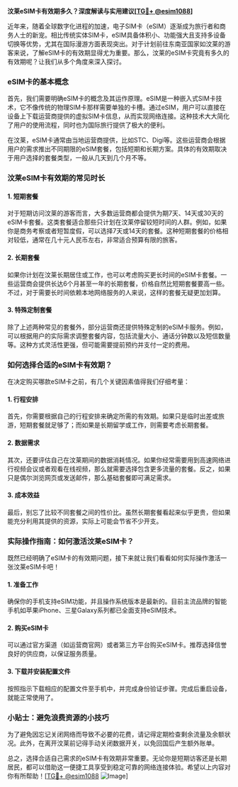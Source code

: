 **汶莱eSIM卡有效期多久？深度解读与实用建议[[TG💪+ @esim1088](https://t.me/s/esim1088)]**

近年来，随着全球数字化进程的加速，电子SIM卡（eSIM）逐渐成为旅行者和商务人士的新宠。相比传统实体SIM卡，eSIM具备体积小、功能强大且支持多设备切换等优势，尤其在国际漫游方面表现突出。对于计划前往东南亚国家如汶莱的游客来说，了解eSIM卡的有效期显得尤为重要。那么，汶莱的eSIM卡究竟有多久的有效期呢？让我们从多个角度来深入探讨。

### eSIM卡的基本概念

首先，我们需要明确eSIM卡的概念及其运作原理。eSIM是一种嵌入式SIM卡技术，它不像传统的物理SIM卡那样需要单独的卡槽。通过eSIM，用户可以直接在设备上下载运营商提供的虚拟SIM卡信息，从而实现网络连接。这种技术大大简化了用户的使用流程，同时也为国际旅行提供了极大的便利。

在汶莱，eSIM卡通常由当地运营商提供，比如STC、Digi等。这些运营商会根据用户的需求推出不同期限的eSIM套餐，包括短期和长期方案。具体的有效期取决于用户选择的套餐类型，一般从几天到几个月不等。

### 汶莱eSIM卡有效期的常见时长

#### 1. 短期套餐
对于短期访问汶莱的游客而言，大多数运营商都会提供为期7天、14天或30天的eSIM卡套餐。这类套餐适合那些只计划在汶莱停留较短时间的人群。例如，如果你是商务考察或者短暂度假，可以选择7天或14天的套餐。这种短期套餐的价格相对较低，通常在几十元人民币左右，非常适合预算有限的旅客。

#### 2. 长期套餐
如果你计划在汶莱长期居住或工作，也可以考虑购买更长时间的eSIM卡套餐。一些运营商会提供长达6个月甚至一年的长期套餐，价格自然比短期套餐要高一些。不过，对于需要长时间依赖本地网络服务的人来说，这样的套餐无疑更加划算。

#### 3. 特殊定制套餐
除了上述两种常见的套餐外，部分运营商还提供特殊定制的eSIM卡服务。例如，可以根据用户的实际需求调整套餐内容，包括流量大小、通话分钟数以及短信数量等。这种方式灵活性更强，但可能需要提前预约并支付一定的费用。

### 如何选择合适的eSIM卡有效期？

在决定购买哪款eSIM卡之前，有几个关键因素值得我们仔细考量：

#### 1. 行程安排
首先，你需要根据自己的行程安排来确定所需的有效期。如果只是临时出差或旅游，短期套餐就足够了；而如果是长期留学或工作，则需要考虑长期套餐。

#### 2. 数据需求
其次，还要评估自己在汶莱期间的数据消耗情况。如果你经常需要用到高速网络进行视频会议或者观看在线视频，那么就需要选择包含更多流量的套餐。反之，如果只是偶尔浏览网页或发送邮件，那么基础套餐即可满足需求。

#### 3. 成本效益
最后，别忘了比较不同套餐之间的性价比。虽然长期套餐看起来似乎更贵，但如果能充分利用其提供的资源，实际上可能会节省不少开支。

### 实际操作指南：如何激活汶莱eSIM卡？

既然已经明确了eSIM卡的有效期问题，接下来就让我们看看如何实际操作激活一张汶莱eSIM卡吧！

#### 1. 准备工作
确保你的手机支持eSIM功能，并且操作系统版本是最新的。目前主流品牌的智能手机如苹果iPhone、三星Galaxy系列都已全面支持eSIM技术。

#### 2. 购买eSIM卡
可以通过官方渠道（如运营商官网）或者第三方平台购买eSIM卡。推荐选择信誉良好的供应商，以保证服务质量。

#### 3. 下载并安装配置文件
按照指示下载相应的配置文件至手机中，并完成身份验证步骤。完成后重启设备，就能正常使用了。

### 小贴士：避免浪费资源的小技巧

为了避免因忘记关闭网络而导致不必要的花费，请记得定期检查剩余流量及余额状况。此外，在离开汶莱前记得手动关闭数据开关，以免回国后产生额外账单。

总之，选择合适自己需求的eSIM卡有效期非常重要。无论你是短期访客还是长期居民，都可以借助这一便捷工具享受到稳定可靠的网络连接体验。希望以上内容对你有所帮助！[[TG💪+ @esim1088](https://t.me/s/esim1088) ![Image](https://i.postimg.cc/4NQfJmqS/Snipaste-2025-05-13-00-14-12.png)]